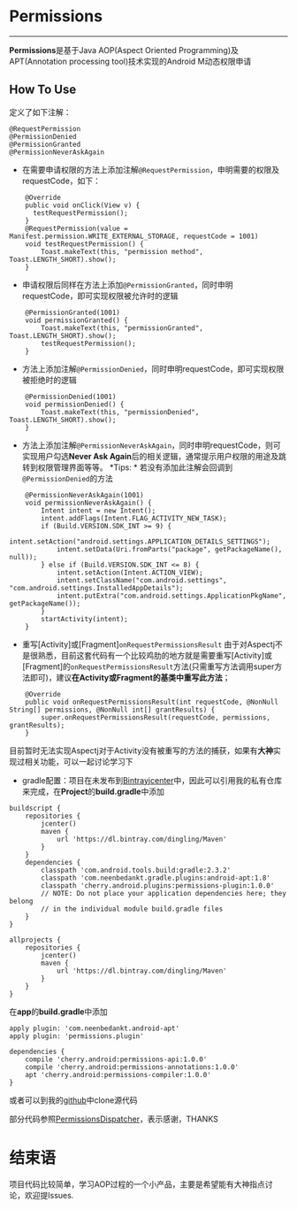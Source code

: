 # Permissions
-----------
**Permissions**是基于Java AOP(Aspect Oriented Programming)及APT(Annotation processing tool)技术实现的Android M动态权限申请
## How To Use
定义了如下注解：
```
@RequestPermission
@PermissionDenied
@PermissionGranted
@PermissionNeverAskAgain
```
- 在需要申请权限的方法上添加注解`@RequestPermission`，申明需要的权限及requestCode，如下：
```
    @Override
    public void onClick(View v) {
      testRequestPermission();
    }
    @RequestPermission(value = Manifest.permission.WRITE_EXTERNAL_STORAGE, requestCode = 1001)
    void testRequestPermission() {
        Toast.makeText(this, "permission method", Toast.LENGTH_SHORT).show();
    }
```
- 申请权限后同样在方法上添加`@PermissionGranted`，同时申明requestCode，即可实现权限被允许时的逻辑
```
    @PermissionGranted(1001)
    void permissionGranted() {
        Toast.makeText(this, "permissionGranted", Toast.LENGTH_SHORT).show();
        testRequestPermission();
    }
```
- 方法上添加注解`@PermissionDenied`，同时申明requestCode，即可实现权限被拒绝时的逻辑
```
    @PermissionDenied(1001)
    void permissionDenied() {
        Toast.makeText(this, "permissionDenied", Toast.LENGTH_SHORT).show();
    }
```
- 方法上添加注解`@PermissionNeverAskAgain`，同时申明requestCode，则可实现用户勾选**Never Ask Again**后的相关逻辑，通常提示用户权限的用途及跳转到权限管理界面等等。
*Tips: * 若没有添加此注解会回调到`@PermissionDenied`的方法
```
    @PermissionNeverAskAgain(1001)
    void permissionNeverAskAgain() {
        Intent intent = new Intent();
        intent.addFlags(Intent.FLAG_ACTIVITY_NEW_TASK);
        if (Build.VERSION.SDK_INT >= 9) {
            intent.setAction("android.settings.APPLICATION_DETAILS_SETTINGS");
            intent.setData(Uri.fromParts("package", getPackageName(), null));
        } else if (Build.VERSION.SDK_INT <= 8) {
            intent.setAction(Intent.ACTION_VIEW);
            intent.setClassName("com.android.settings", "com.android.settings.InstalledAppDetails");
            intent.putExtra("com.android.settings.ApplicationPkgName", getPackageName());
        }
        startActivity(intent);
    }
```
- 重写[Activity]或[Fragment]`onRequestPermissionsResult`
由于对Aspectj不是很熟悉，目前这套代码有一个比较鸡肋的地方就是需要重写[Activity]或[Fragment]的`onRequestPermissionsResult`方法(只需重写方法调用super方法即可)，建议**在Activity或Fragment的基类中重写此方法**；
```
    @Override
    public void onRequestPermissionsResult(int requestCode, @NonNull String[] permissions, @NonNull int[] grantResults) {
        super.onRequestPermissionsResult(requestCode, permissions, grantResults);
    }
```
目前暂时无法实现Aspectj对于Activity没有被重写的方法的捕获，如果有**大神**实现过相关功能，可以一起讨论学习下
- gradle配置：项目在未发布到[Bintrayjcenter](https://bintray.com/bintray/jcenter)中，因此可以引用我的私有仓库来完成，在**Project**的**build.gradle**中添加
```
buildscript {
    repositories {
        jcenter()
        maven {
            url 'https://dl.bintray.com/dingling/Maven'
        }
    }
    dependencies {
        classpath 'com.android.tools.build:gradle:2.3.2'
        classpath 'com.neenbedankt.gradle.plugins:android-apt:1.8'
        classpath 'cherry.android.plugins:permissions-plugin:1.0.0'
        // NOTE: Do not place your application dependencies here; they belong
        // in the individual module build.gradle files
    }
}

allprojects {
    repositories {
        jcenter()
        maven {
            url 'https://dl.bintray.com/dingling/Maven'
        }
    }
}
```
在**app**的**build.gradle**中添加
```
apply plugin: 'com.neenbedankt.android-apt'
apply plugin: 'permissions.plugin'

dependencies {
    compile 'cherry.android:permissions-api:1.0.0'
    compile 'cherry.android:permissions-annotations:1.0.0'
    apt 'cherry.android:permissions-compiler:1.0.0'
}
```
或者可以到我的[github](https://github.com/CherryLius/Permissions)中clone源代码

部分代码参照[PermissionsDispatcher](https://github.com/hotchemi/PermissionsDispatcher)，表示感谢，THANKS

# 结束语
项目代码比较简单，学习AOP过程的一个小产品，主要是希望能有大神指点讨论，欢迎提Issues.